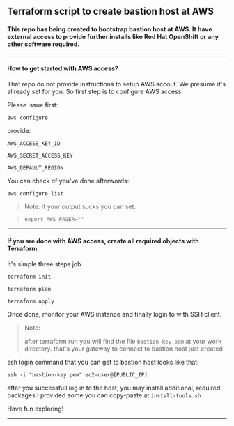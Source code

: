 ## Terraform script to create bastion host at AWS

#### This repo has being created to bootstrap bastion host at AWS. It have external access to provide further installs like Red Hat OpenShift or any other software required.

---

#### How to get started with AWS access?

That repo do not provide instructions to setup AWS accout. We presume it's allready set for you.
So first step is to configure AWS access. 

Please issue first:

`aws configure`

provide:

``AWS_ACCESS_KEY_ID``

``AWS_SECRET_ACCESS_KEY``

``AWS_DEFAULT_REGION``

You can check of you've done afterwords:

`aws configure list`


> Note: if your output sucks you can set:

> `export AWS_PAGER=""`

---

#### If you are done with AWS access, create all required objects with Terraform.

It's simple three steps job.

`terraform init`

`terraform plan`

`terraform apply`

Once done, monitor your AWS instance and finally login to with SSH client.

> Note: 
>
> after terraform run you will find the file `bastion-key.pem` at your work directory.
> that's your gateway to connect to bastion host just created

ssh login command that you can get to bastion host looks like that:

`ssh -i "bastion-key.pem" ec2-user@[PUBLIC_IP]`

after you successfull log in to the host, you may install additional, required packages
I provided some you can copy-paste at `install-tools.sh`

Have fun exploring!

---

